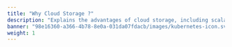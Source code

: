 ```yaml
---
title: "Why Cloud Storage ?"
description: "Explains the advantages of cloud storage, including scalability, accessibility, durability, and cost efficiency."
banner: "98e16360-a366-4b78-8e0a-031da07fdacb/images/kubernetes-icon.svg"
weight: 1
---
```

